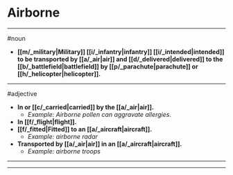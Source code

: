 # Airborne
---
#noun
- **[[m/_military|Military]] [[i/_infantry|infantry]] [[i/_intended|intended]] to be transported by [[a/_air|air]] and [[d/_delivered|delivered]] to the [[b/_battlefield|battlefield]] by [[p/_parachute|parachute]] or [[h/_helicopter|helicopter]].**
---
#adjective
- **In or [[c/_carried|carried]] by the [[a/_air|air]].**
	- _Example: Airborne pollen can aggravate allergies._
- **In [[f/_flight|flight]].**
- **[[f/_fitted|Fitted]] to an [[a/_aircraft|aircraft]].**
	- _Example: airborne radar_
- **Transported by [[a/_air|air]] in an [[a/_aircraft|aircraft]].**
	- _Example: airborne troops_
---
---
